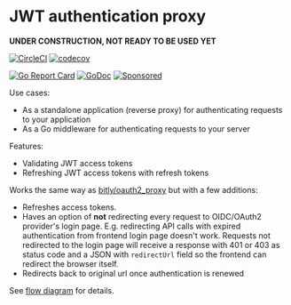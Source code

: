# JWT authentication proxy

**UNDER CONSTRUCTION, NOT READY TO BE USED YET**

[![CircleCI](https://circleci.com/gh/janivihervas/authproxy.svg?style=svg)](https://circleci.com/gh/janivihervas/authproxy)
[![codecov](https://codecov.io/gh/janivihervas/authproxy/branch/master/graph/badge.svg)](https://codecov.io/gh/janivihervas/authproxy)

[![Go Report Card](https://goreportcard.com/badge/github.com/janivihervas/authproxy)](https://goreportcard.com/report/github.com/janivihervas/authproxy)
[![GoDoc](https://godoc.org/github.com/janivihervas/authproxy?status.svg)](https://godoc.org/github.com/janivihervas/authproxy)
[![Sponsored](https://img.shields.io/badge/chilicorn-sponsored-brightgreen.svg?logo=data%3Aimage%2Fpng%3Bbase64%2CiVBORw0KGgoAAAANSUhEUgAAAA4AAAAPCAMAAADjyg5GAAABqlBMVEUAAAAzmTM3pEn%2FSTGhVSY4ZD43STdOXk5lSGAyhz41iz8xkz2HUCWFFhTFFRUzZDvbIB00Zzoyfj9zlHY0ZzmMfY0ydT0zjj92l3qjeR3dNSkoZp4ykEAzjT8ylUBlgj0yiT0ymECkwKjWqAyjuqcghpUykD%2BUQCKoQyAHb%2BgylkAyl0EynkEzmkA0mUA3mj86oUg7oUo8n0k%2FS%2Bw%2Fo0xBnE5BpU9Br0ZKo1ZLmFZOjEhesGljuzllqW50tH14aS14qm17mX9%2Bx4GAgUCEx02JySqOvpSXvI%2BYvp2orqmpzeGrQh%2Bsr6yssa2ttK6v0bKxMBy01bm4zLu5yry7yb29x77BzMPCxsLEzMXFxsXGx8fI3PLJ08vKysrKy8rL2s3MzczOH8LR0dHW19bX19fZ2dna2trc3Nzd3d3d3t3f39%2FgtZTg4ODi4uLj4%2BPlGxLl5eXm5ubnRzPn5%2Bfo6Ojp6enqfmzq6urr6%2Bvt7e3t7u3uDwvugwbu7u7v6Obv8fDz8%2FP09PT2igP29vb4%2BPj6y376%2Bu%2F7%2Bfv9%2Ff39%2Fv3%2BkAH%2FAwf%2FtwD%2F9wCyh1KfAAAAKXRSTlMABQ4VGykqLjVCTVNgdXuHj5Kaq62vt77ExNPX2%2Bju8vX6%2Bvr7%2FP7%2B%2FiiUMfUAAADTSURBVAjXBcFRTsIwHAfgX%2FtvOyjdYDUsRkFjTIwkPvjiOTyX9%2FAIJt7BF570BopEdHOOstHS%2BX0s439RGwnfuB5gSFOZAgDqjQOBivtGkCc7j%2B2e8XNzefWSu%2BsZUD1QfoTq0y6mZsUSvIkRoGYnHu6Yc63pDCjiSNE2kYLdCUAWVmK4zsxzO%2BQQFxNs5b479NHXopkbWX9U3PAwWAVSY%2FpZf1udQ7rfUpQ1CzurDPpwo16Ff2cMWjuFHX9qCV0Y0Ok4Jvh63IABUNnktl%2B6sgP%2BARIxSrT%2FMhLlAAAAAElFTkSuQmCC)](http://spiceprogram.org/oss-sponsorship)

<!-- toc -->

<!-- tocstop -->

Use cases:

- As a standalone application (reverse proxy) for authenticating requests to your application
- As a Go middleware for authenticating requests to your server

Features:

- Validating JWT access tokens
- Refreshing JWT access tokens with refresh tokens

Works the same way as [bitly/oauth2_proxy](https://github.com/bitly/oauth2_proxy) but with a few additions:

- Refreshes access tokens.
- Haves an option of **not** redirecting every request to OIDC/OAuth2 provider's login page. E.g. redirecting API calls with expired authentication from frontend login page doesn't work. Requests not redirected to the login page will receive a response with 401 or 403 as status code and a JSON with `redirectUrl` field so the frontend can redirect the browser itself.
- Redirects back to original url once authentication is renewed

See [flow diagram](doc/flow-diagram.md) for details.
